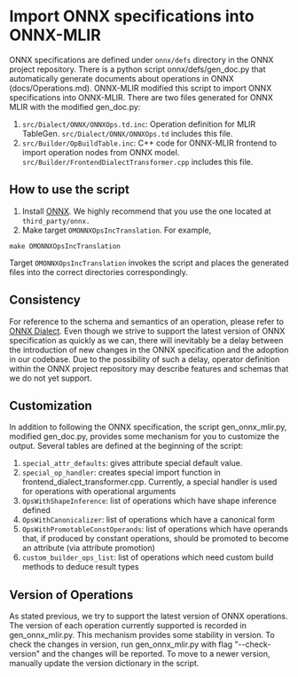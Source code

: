 # Import ONNX specifications into ONNX-MLIR

ONNX specifications are defined under `onnx/defs` directory in the ONNX project repository. 
There is a python script onnx/defs/gen_doc.py that automatically generate documents about operations in ONNX (docs/Operations.md). 
ONNX-MLIR modified this script to import ONNX specifications into ONNX-MLIR. 
There are two files generated for ONNX MLIR with the modified gen_doc.py:

1. `src/Dialect/ONNX/ONNXOps.td.inc`: Operation definition for MLIR TableGen. `src/Dialect/ONNX/ONNXOps.td` includes this file.
2. `src/Builder/OpBuildTable.inc`: C++ code for ONNX-MLIR frontend to import operation nodes from ONNX model. `src/Builder/FrontendDialectTransformer.cpp` includes this file.

## How to use the script
1. Install [ONNX](https://github.com/onnx/onnx). We highly recommend that you use the one located at `third_party/onnx.`
2. Make target `OMONNXOpsIncTranslation`. For example,
```
make OMONNXOpsIncTranslation
````
Target `OMONNXOpsIncTranslation` invokes the script and places the generated files into the correct directories correspondingly.

## Consistency
For reference to the schema and semantics of an operation, please refer to [ONNX Dialect](Dialects/onnx.md). 
Even though we strive to support the latest version of ONNX specification as quickly as we can, there will inevitably be a delay between the introduction of new changes in the ONNX specification and the adoption in our codebase. 
Due to the possibility of such a delay, operator definition within the ONNX project repository may describe features and schemas that we do not yet support.

## Customization
In addition to following the ONNX specification, the script gen_onnx_mlir.py,  modified gen_doc.py, provides some mechanism for you to customize the output. 
Several tables are defined at the beginning of the script:
1. `special_attr_defaults`: gives attribute special default value.
2. `special_op_handler`: creates special import function in frontend_dialect_transformer.cpp. Currently, a special handler is used for operations with operational arguments
3. `OpsWithShapeInference`: list of operations which have shape inference defined
4. `OpsWithCanonicalizer`: list of operations which have a canonical form
5. `OpsWithPromotableConstOperands`: list of operations which have operands that, if produced by constant operations, should be promoted to become an attribute (via attribute promotion)
6. `custom_builder_ops_list`: list of operations which need custom build methods to deduce result types

## Version of Operations
As stated previous, we try to support the latest version of ONNX operations. The version of each operation currently supported is recorded in gen_onnx_mlir.py. This mechanism provides some stability in version. To check the changes in version, run gen_onnx_mlir.py with flag "--check-version" and the changes will be reported. To move to a newer version, manually update the version dictionary in the script.

